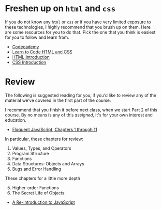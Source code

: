 # Freshen up on `html` and `css`
If you do not know any `html` or `css` or if you have very limited exposure to these technologies, I highly recommend that you brush up on them. Here are some resources for you to do that. Pick the one that you think is easiest for you to follow and learn from.
- [Codecademy](https://www.codecademy.com/learn/web)
- [Learn to Code HTML and CSS](http://learn.shayhowe.com/html-css/)
- [HTML Introduction](http://www.w3schools.com/html/html_intro.asp)
- [CSS Introduction](http://www.w3schools.com/css/css_intro.asp)

# Review
The following is suggested reading for you, if you'd like to review any of the material we've covered in the first part of the course.

I recommend that you finish it before next class, when we start Part 2 of this course. By no means is any of this *assigned*, it's for your own interest and education.

- [Eloquent JavaScript, Chapters 1 through 11](http://eloquentjavascript.net/index.html)

In particular, these chapters for review:

1. Values, Types, and Operators
2. Program Structure
3. Functions
4. Data Structures: Objects and Arrays
8. Bugs and Error Handling

These chapters for a little more depth

5. Higher-order Functions
6. The Secret Life of Objects

- [A Re-introduction to JavaScript](https://developer.mozilla.org/en-US/docs/Web/JavaScript/A_re-introduction_to_JavaScript)
